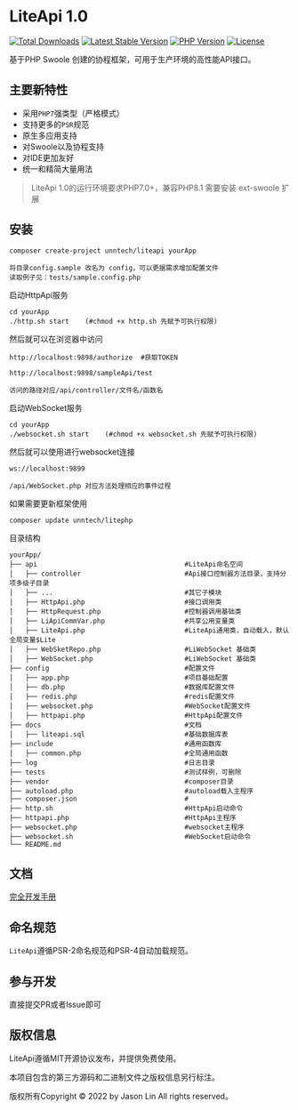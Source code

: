 
LiteApi 1.0
===============

[![Total Downloads](https://poser.pugx.org/unntech/liteapi/downloads)](https://packagist.org/packages/unntech/liteapi)
[![Latest Stable Version](https://poser.pugx.org/unntech/liteapi/v/stable)](https://packagist.org/packages/unntech/liteapi)
[![PHP Version](https://img.shields.io/badge/php-%3E%3D7.0-8892BF.svg)](http://www.php.net/)
[![License](https://poser.pugx.org/unntech/liteapi/license)](https://packagist.org/packages/unntech/liteapi)

基于PHP Swoole 创建的协程框架，可用于生产环境的高性能API接口。



## 主要新特性

* 采用`PHP7`强类型（严格模式）
* 支持更多的`PSR`规范
* 原生多应用支持
* 对Swoole以及协程支持
* 对IDE更加友好
* 统一和精简大量用法


> LiteApi 1.0的运行环境要求PHP7.0+，兼容PHP8.1
> 需要安装 ext-swoole 扩展

## 安装

~~~
composer create-project unntech/liteapi yourApp
~~~

~~~
将目录config.sample 改名为 config，可以更据需求增加配置文件
读取例子见：tests/sample.config.php
~~~


启动HttpApi服务

~~~
cd yourApp
./http.sh start    (#chmod +x http.sh 先赋予可执行权限)
~~~

然后就可以在浏览器中访问

~~~
http://localhost:9898/authorize  #获取TOKEN

http://localhost:9898/sampleApi/test
~~~

~~~
访问的路径对应/api/controller/文件名/函数名
~~~

启动WebSocket服务

~~~
cd yourApp
./websocket.sh start    (#chmod +x websocket.sh 先赋予可执行权限)
~~~

然后就可以使用进行websocket连接
~~~
ws://localhost:9899
~~~

~~~
/api/WebSocket.php 对应方法处理相应的事件过程
~~~
如果需要更新框架使用
~~~
composer update unntech/litephp
~~~

目录结构
~~~
yourApp/
├── api                                     #LiteApi命名空间
│   ├── controller                          #Api接口控制器方法目录，支持分项多级子目录
│   ├── ...                                 #其它子模块
│   ├── HttpApi.php                         #接口调用类
│   ├── HttpRequest.php                     #控制器调用基础类
│   ├── LiApiCommVar.php                    #共享公用变量类
│   ├── LiteApi.php                         #LiteApi通用类，自动载入，默认全局变量$Lite
│   ├── WebSketRepo.php                     #LiWebSocket 基础类
│   ├── WebSocket.php                       #LiWebSocket 基础类
├── config                                  #配置文件
│   ├── app.php                             #项目基础配置
│   ├── db.php                              #数据库配置文件
│   ├── redis.php                           #redis配置文件
│   ├── websocket.php                       #WebSocket配置文件
│   ├── httpapi.php                         #HttpApi配置文件
├── docs                                    #文档
│   ├── liteapi.sql                         #基础数据库表
├── include                                 #通用函数库
│   ├── common.php                          #全局通用函数
├── log                                     #日志目录
├── tests                                   #测试样例，可删除
├── vendor                                  #composer目录
├── autoload.php                            #autoload载入主程序
├── composer.json                           #
├── http.sh                                 #HttpApi启动命令
├── httpapi.php                             #HttpApi主程序
├── websocket.php                           #websocket主程序
├── websocket.sh                            #WebSocket启动命令
└── README.md
~~~

## 文档

[完全开发手册](#)

## 命名规范

`LiteApi`遵循PSR-2命名规范和PSR-4自动加载规范。

## 参与开发

直接提交PR或者Issue即可

## 版权信息

LiteApi遵循MIT开源协议发布，并提供免费使用。

本项目包含的第三方源码和二进制文件之版权信息另行标注。

版权所有Copyright © 2022 by Jason Lin All rights reserved。

